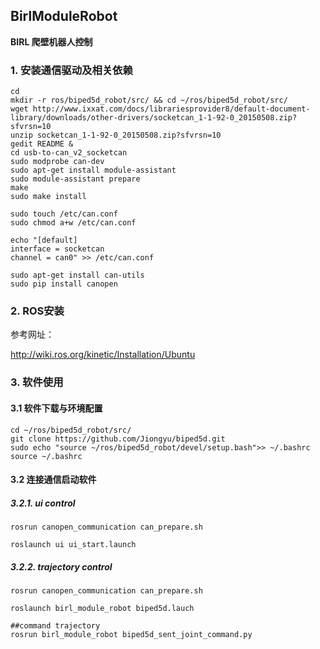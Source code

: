 ## BirlModuleRobot

**BIRL 爬壁机器人控制**

### 1. 安装通信驱动及相关依赖
```
cd
mkdir -r ros/biped5d_robot/src/ && cd ~/ros/biped5d_robot/src/
wget http://www.ixxat.com/docs/librariesprovider8/default-document-library/downloads/other-drivers/socketcan_1-1-92-0_20150508.zip?sfvrsn=10 
unzip socketcan_1-1-92-0_20150508.zip?sfvrsn=10
gedit README &
cd usb-to-can_v2_socketcan
sudo modprobe can-dev
sudo apt-get install module-assistant
sudo module-assistant prepare
make
sudo make install
```

```
sudo touch /etc/can.conf
sudo chmod a+w /etc/can.conf

echo "[default]  
interface = socketcan  
channel = can0" >> /etc/can.conf
```

```
sudo apt-get install can-utils
sudo pip install canopen
```

### 2. ROS安装

  参考网址：


   <http://wiki.ros.org/kinetic/Installation/Ubuntu>

### 3. 软件使用

#### 3.1 软件下载与环境配置
```
cd ~/ros/biped5d_robot/src/ 
git clone https://github.com/Jiongyu/biped5d.git
sudo echo "source ~/ros/biped5d_robot/devel/setup.bash">> ~/.bashrc
source ~/.bashrc

```

#### 3.2 连接通信启动软件
##### 3.2.1. ui control
```
rosrun canopen_communication can_prepare.sh

roslaunch ui ui_start.launch
```

##### 3.2.2. trajectory control
```
rosrun canopen_communication can_prepare.sh

roslaunch birl_module_robot biped5d.lauch

##command trajectory
rosrun birl_module_robot biped5d_sent_joint_command.py 
```

